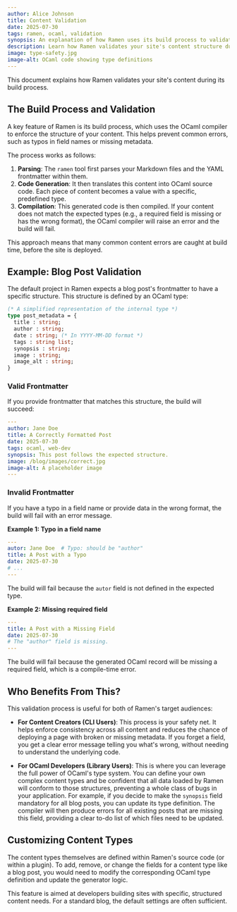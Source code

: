 ```yaml
---
author: Alice Johnson
title: Content Validation
date: 2025-07-30
tags: ramen, ocaml, validation
synopsis: An explanation of how Ramen uses its build process to validate content structure.
description: Learn how Ramen validates your site's content structure during the build process using OCaml's type system.
image: type-safety.jpg
image-alt: OCaml code showing type definitions
---
```


This document explains how Ramen validates your site's content during its build process.

## The Build Process and Validation

A key feature of Ramen is its build process, which uses the OCaml compiler to enforce the structure of your content. This helps prevent common errors, such as typos in field names or missing metadata.

The process works as follows:
1.  **Parsing**: The `ramen` tool first parses your Markdown files and the YAML frontmatter within them.
2.  **Code Generation**: It then translates this content into OCaml source code. Each piece of content becomes a value with a specific, predefined type.
3.  **Compilation**: This generated code is then compiled. If your content does not match the expected types (e.g., a required field is missing or has the wrong format), the OCaml compiler will raise an error and the build will fail.

This approach means that many common content errors are caught at build time, before the site is deployed.

## Example: Blog Post Validation

The default project in Ramen expects a blog post's frontmatter to have a specific structure. This structure is defined by an OCaml type:

```ocaml
(* A simplified representation of the internal type *)
type post_metadata = {
  title : string;
  author : string;
  date : string; (* In YYYY-MM-DD format *)
  tags : string list;
  synopsis : string;
  image : string;
  image_alt : string;
}
```

### Valid Frontmatter

If you provide frontmatter that matches this structure, the build will succeed:

```yaml
---
author: Jane Doe
title: A Correctly Formatted Post
date: 2025-07-30
tags: ocaml, web-dev
synopsis: This post follows the expected structure.
image: /blog/images/correct.jpg
image-alt: A placeholder image
---
```

### Invalid Frontmatter

If you have a typo in a field name or provide data in the wrong format, the build will fail with an error message.

**Example 1: Typo in a field name**

```yaml
---
autor: Jane Doe  # Typo: should be "author"
title: A Post with a Typo
date: 2025-07-30
# ...
---
```
The build will fail because the `autor` field is not defined in the expected type.

**Example 2: Missing required field**

```yaml
---
title: A Post with a Missing Field
date: 2025-07-30
# The "author" field is missing.
---
```
The build will fail because the generated OCaml record will be missing a required field, which is a compile-time error.

## Who Benefits From This?

This validation process is useful for both of Ramen's target audiences:

*   **For Content Creators (CLI Users)**: This process is your safety net. It helps enforce consistency across all content and reduces the chance of deploying a page with broken or missing metadata. If you forget a field, you get a clear error message telling you what's wrong, without needing to understand the underlying code.

*   **For OCaml Developers (Library Users)**: This is where you can leverage the full power of OCaml's type system. You can define your own complex content types and be confident that all data loaded by Ramen will conform to those structures, preventing a whole class of bugs in your application. For example, if you decide to make the `synopsis` field mandatory for all blog posts, you can update its type definition. The compiler will then produce errors for all existing posts that are missing this field, providing a clear to-do list of which files need to be updated.

## Customizing Content Types

The content types themselves are defined within Ramen's source code (or within a plugin). To add, remove, or change the fields for a content type like a blog post, you would need to modify the corresponding OCaml type definition and update the generator logic.

This feature is aimed at developers building sites with specific, structured content needs. For a standard blog, the default settings are often sufficient.
